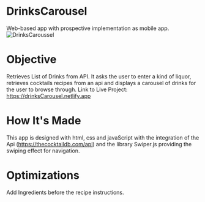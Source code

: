 # DrinksCarousel
Web-based app with prospective implementation as mobile app.
![DrinksCaroussel](https://user-images.githubusercontent.com/90852186/164948773-d1870ed2-d122-474d-9e2a-cdd1332a2287.jpg)

# Objective
Retrieves List of Drinks from API. It asks the user to enter a kind of liquor, retrieves cocktails recipes from an api and displays a carousel of drinks for the user to browse through.
Link to Live Project: https://drinksCarousel.netlify.app 
# How It's Made 
This app is designed with html, css and javaScript with the integration of the Api (https://thecocktaildb.com/api) and the library Swiper.js providing the swiping effect for navigation. 
# Optimizations
Add Ingredients before the recipe instructions.
